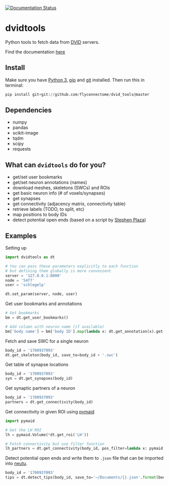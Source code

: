[![Documentation Status](https://readthedocs.org/projects/dvidtools/badge/?version=latest)](http://dvidtools.readthedocs.io/en/latest/?badge=latest)

# dvidtools
Python tools to fetch data from [DVID](https://github.com/janelia-flyem/dvid) servers.

Find the documentation [here](https://dvidtools.readthedocs.io)

## Install

Make sure you have [Python 3](https://www.python.org),
[pip](https://pip.pypa.io/en/stable/installing/) and
[git](https://git-scm.com) installed. Then run this in terminal:

```Python
pip install git+git://github.com/flyconnectome/dvid_tools@master
```

## Dependencies
- numpy
- pandas
- scikit-image
- tqdm
- scipy
- requests

## What can `dvidtools` do for you?

- get/set user bookmarks
- get/set neuron annotations (names)
- download meshes, skeletons (SWCs) and ROIs
- get basic neuron info (# of voxels/synapses)
- get synapses
- get connectivity (adjacency matrix, connectivity table)
- retrieve labels (TODO, to split, etc)
- map positions to body IDs
- detect potential open ends (based on a script by [Stephen Plaza](https://github.com/stephenplaza))

## Examples

Setting up
```Python
import dvidtools as dt

# You can pass these parameters explicitly to each function
# but defining them globally is more convenient
server = '127.0.0.1:8000'
node = '54f7'
user = 'schlegelp'

dt.set_param(server, node, user)
```

Get user bookmarks and annotations
```Python
# Get bookmarks
bm = dt.get_user_bookmarks()

# Add column with neuron name (if available)
bm['body name'] = bm['body ID'].map(lambda x: dt.get_annotation(x).get('name', None))
```

Fetch and save SWC for a single neuron
```Python
body_id = '1700937093'
dt.get_skeleton(body_id, save_to=body_id + '.swc')
```

Get table of synapse locations
```Python
body_id = '1700937093'
syn = dt.get_synapses(body_id)
```

Get synaptic partners of a neuron
```Python
body_id = '1700937093'
partners = dt.get_connectivity(body_id)
```

Get connectivity in given ROI using [pymaid](https://pymaid.readthedocs.io)
```Python
import pymaid

# Get the LH ROI
lh = pymaid.Volume(*dt.get_roi('LH'))

# Fetch connectivity but use filter function
lh_partners = dt.get_connectivity(body_id, pos_filter=lambda x: pymaid.in_volume(x, lh))
```

Detect potential open ends and write them to `.json` file that can be imported into [neutu](https://github.com/janelia-flyem/NeuTu).
```Python
body_id = '1700937093'
tips = dt.detect_tips(body_id, save_to='~/Documents/{}.json'.format(body_id))
```